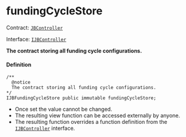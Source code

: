 # fundingCycleStore

Contract: [`JBController`](/dev/api/contracts/jbdirectory/README.md)​‌

Interface: [`IJBController`](/dev/api/interfaces/ijbcontroller.md)

**The contract storing all funding cycle configurations.**

#### Definition

```
/** 
  @notice 
  The contract storing all funding cycle configurations.
*/
IJBFundingCycleStore public immutable fundingCycleStore;
```

* Once set the value cannot be changed.
* The resulting view function can be accessed externally by anyone.
* The resulting function overrides a function definition from the [`IJBController`](/dev/api/interfaces/ijbcontroller.md) interface.
